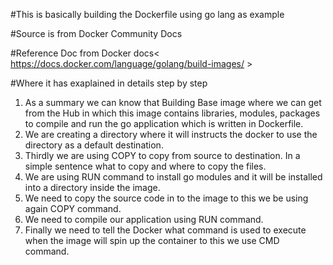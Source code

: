 #This is basically building the Dockerfile using go lang as example

#Source is from Docker Community Docs

#Reference Doc from Docker docs< https://docs.docker.com/language/golang/build-images/ >

#Where it has exaplained in details step by step

1) As a summary we can know that Building Base image where we can get from the Hub in which this image contains libraries, modules, packages to compile
   and run the go application which is written in Dockerfile.
2) We are creating a directory where it will instructs the docker to use the directory as a default destination.
3) Thirdly we are using COPY to copy from source to destination. In a simple sentence what to copy and where to copy the files.
4) We are using RUN command to install go modules and it will be installed into a directory inside the image.
5) We need to copy the source code in to the image to this we be using again COPY command.
6) We need to compile our application using RUN command.
7) Finally we need to tell the Docker what command is used to execute when the image will spin up the container to this we use CMD command.
